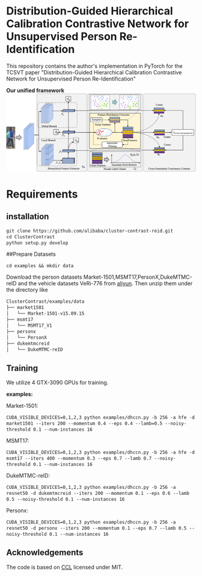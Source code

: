 # Distribution-Guided Hierarchical Calibration Contrastive Network for Unsupervised Person Re-Identification

This repository contains the author's implementation in PyTorch for the TCSVT paper "Distribution-Guided Hierarchical Calibration Contrastive Network for Unsupervised Person Re-Identification"

**Our unified framework**
![framework](doc/framework.png)

# Requirements
## installation

```shell
git clone https://github.com/alibaba/cluster-contrast-reid.git
cd ClusterContrast
python setup.py develop
```

##Prepare Datasets

```shell
cd examples && mkdir data
```
Download the person datasets Market-1501,MSMT17,PersonX,DukeMTMC-reID and the vehicle datasets VeRi-776 from [aliyun](https://virutalbuy-public.oss-cn-hangzhou.aliyuncs.com/share/data.zip).
Then unzip them under the directory like

```
ClusterContrast/examples/data
├── market1501
│   └── Market-1501-v15.09.15
├── msmt17
│   └── MSMT17_V1
├── personx
│   └── PersonX
├── dukemtmcreid
│   └── DukeMTMC-reID
```

## Training

We utilize 4 GTX-3090 GPUs for training. 

**examples:**

Market-1501:
```shell
CUDA_VISIBLE_DEVICES=0,1,2,3 python examples/dhccn.py -b 256 -a hfe -d market1501 --iters 200 --momentum 0.4 --eps 0.4 --lamb=0.5 --noisy-threshold 0.1 --num-instances 16
```

MSMT17:
```shell
CUDA_VISIBLE_DEVICES=0,1,2,3 python examples/dhccn.py -b 256 -a hfe -d msmt17 --iters 400 --momentum 0.3 --eps 0.7 --lamb 0.7 --noisy-threshold 0.1 --num-instances 16
```

DukeMTMC-reID:

```shell
CUDA_VISIBLE_DEVICES=0,1,2,3 python examples/dhccn.py -b 256 -a resnet50 -d dukemtmcreid --iters 200 --momentum 0.1 --eps 0.6 --lamb 0.5 --noisy-threshold 0.1 --num-instances 16
```
Personx:

```shell
CUDA_VISIBLE_DEVICES=0,1,2,3 python examples/dhccn.py -b 256 -a resnet50 -d personx --iters 200 --momentum 0.1 --eps 0.7 --lamb 0.5 --noisy-threshold 0.1 --num-instances 16
```


## Acknowledgements
The code is based on [CCL](https://github.com/alibaba/cluster-contrast-reid) licensed under MIT.
